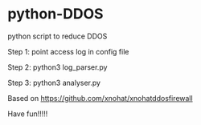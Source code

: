 # python-DDOS
python script to reduce DDOS


Step 1: point access log in config file

Step 2: python3 log_parser.py

Step 3: python3 analyser.py

Based on https://github.com/xnohat/xnohatddosfirewall

Have fun!!!!!
